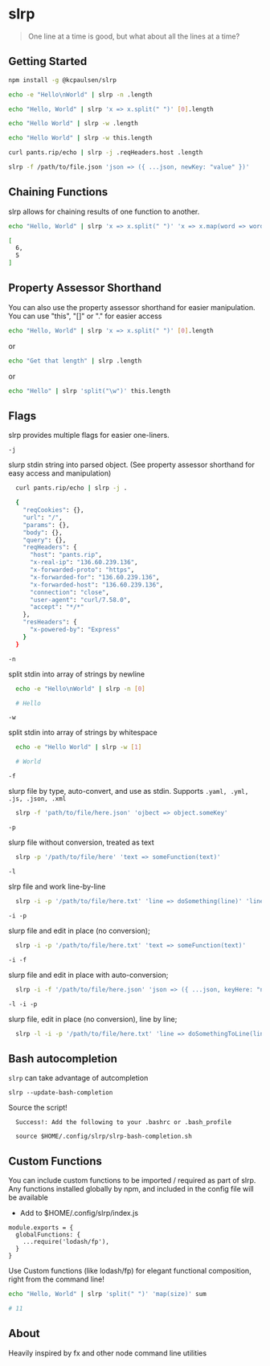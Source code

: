 # slrp

> One line at a time is good, but what about all the lines at a time?

## Getting Started

```bash
npm install -g @kcpaulsen/slrp
```

```bash
echo -e "Hello\nWorld" | slrp -n .length

echo "Hello, World" | slrp 'x => x.split(" ")' [0].length

echo "Hello World" | slrp -w .length

echo "Hello World" | slrp -w this.length

curl pants.rip/echo | slrp -j .reqHeaders.host .length

slrp -f /path/to/file.json 'json => ({ ...json, newKey: "value" })'
```


## Chaining Functions

slrp allows for chaining results of one function to another.

```bash
echo "Hello, World" | slrp 'x => x.split(" ")' 'x => x.map(word => word.length)'

[
  6,
  5
]
```

## Property Assessor Shorthand

You can also use the property assessor shorthand for easier manipulation.
You can use "this", "[]" or "." for easier access

```bash
echo "Hello, World" | slrp 'x => x.split(" ")' [0].length
```

or

```bash
echo "Get that length" | slrp .length
```

or

```bash
echo "Hello" | slrp 'split("\w")' this.length
```

## Flags

slrp provides multiple flags for easier one-liners.

`-j`

slurp stdin string into parsed object.
(See property assessor shorthand for easy access and manipulation)

```bash
  curl pants.rip/echo | slrp -j .

  {
    "reqCookies": {},
    "url": "/",
    "params": {},
    "body": {},
    "query": {},
    "reqHeaders": {
      "host": "pants.rip",
      "x-real-ip": "136.60.239.136",
      "x-forwarded-proto": "https",
      "x-forwarded-for": "136.60.239.136",
      "x-forwarded-host": "136.60.239.136",
      "connection": "close",
      "user-agent": "curl/7.58.0",
      "accept": "*/*"
    },
    "resHeaders": {
      "x-powered-by": "Express"
    }
  }
```

`-n`

split stdin into array of strings by newline

```bash
  echo -e "Hello\nWorld" | slrp -n [0]

  # Hello
```

`-w`

split stdin into array of strings by whitespace

```bash
  echo -e "Hello World" | slrp -w [1]

  # World
```

`-f`

slurp file by type, auto-convert, and use as stdin.
Supports `.yaml, .yml, .js, .json, .xml`

```bash
  slrp -f 'path/to/file/here.json' 'ojbect => object.someKey'
```

`-p`

slurp file without conversion, treated as text

```bash
  slrp -p '/path/to/file/here' 'text => someFunction(text)'
```

`-l`

slrp file and work line-by-line

```bash
  slrp -i -p '/path/to/file/here.txt' 'line => doSomething(line)' 'line => anotherThing(line)'
```

`-i -p`

slurp file and edit in place (no conversion);

```bash
  slrp -i -p '/path/to/file/here.txt' 'text => someFunction(text)'
```

`-i -f`

slurp file and edit in place with auto-conversion;

```bash
  slrp -i -f '/path/to/file/here.json' 'json => ({ ...json, keyHere: "newValue" })'
```

`-l -i -p`

slurp file, edit in place (no conversion), line by line;

```bash
  slrp -l -i -p '/path/to/file/here.txt' 'line => doSomethingToLine(line)'
```

## Bash autocompletion

`slrp` can take advantage of autcompletion

`slrp --update-bash-completion`

Source the script!
```shell
  Success!: Add the following to your .bashrc or .bash_profile

  source $HOME/.config/slrp/slrp-bash-completion.sh
```

## Custom Functions

You can include custom functions to be imported / required as part of slrp.
Any functions installed globally by npm, and included in the config file will be available

* Add to $HOME/.config/slrp/index.js

```
module.exports = {
  globalFunctions: {
    ...require('lodash/fp'),
  }
}
```

Use Custom functions (like lodash/fp) for elegant functional composition,
right from the command line!

```bash
echo "Hello, World" | slrp 'split(" ")' 'map(size)' sum

# 11
```


## About

Heavily inspired by fx and other node command line utilities

